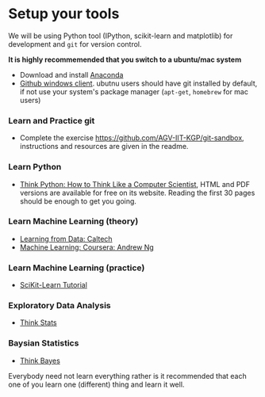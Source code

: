 # Setup your tools

We will be using Python tool (IPython, scikit-learn and matplotlib) for development and `git` for version control.

**It is highly recommemended that you switch to a ubuntu/mac system**
* Download and install [Anaconda](http://continuum.io/downloads)
* [Github windows client](https://desktop.github.com/). ubutnu users should have git installed by default, if not use your system's package manager (`apt-get`, `homebrew` for mac users)

### Learn and Practice git

* Complete the exercise https://github.com/AGV-IIT-KGP/git-sandbox, instructions and resources are given in the readme.

### Learn Python

* [Think Python: How to Think Like a Computer Scientist](http://www.greenteapress.com/thinkpython/thinkpython.html), HTML and PDF versions are available for free on its website. Reading the first 30 pages should be enough to get you going.

### Learn Machine Learning (theory)

* [Learning from Data: Caltech](http://work.caltech.edu/telecourse.html)
* [Machine Learning: Coursera: Andrew Ng](https://www.coursera.org/learn/machine-learning)

### Learn Machine Learning (practice)

* [SciKit-Learn Tutorial](https://github.com/amueller/scipy_2015_sklearn_tutorial)

### Exploratory Data Analysis

* [Think Stats](http://greenteapress.com/thinkstats2/thinkstats2.pdf)

### Baysian Statistics

* [Think Bayes](http://www.greenteapress.com/thinkbayes/thinkbayes.pdf)


Everybody need not learn everything rather is it recommended that each one of you learn one (different) thing and learn it well. 
